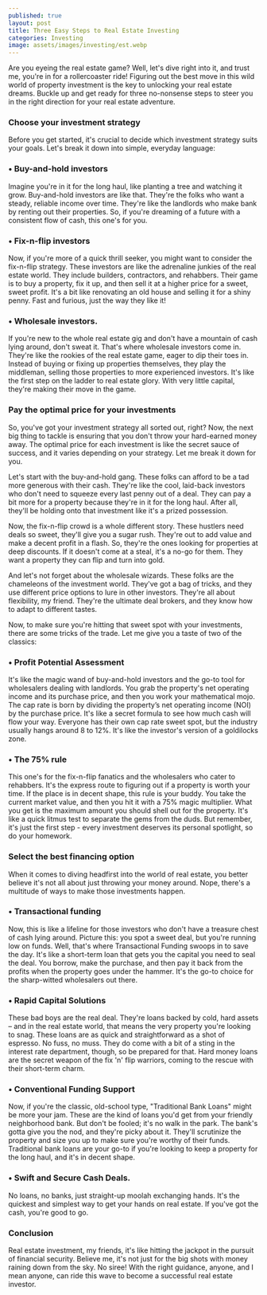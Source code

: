 ```yaml
---
published: true
layout: post
title: Three Easy Steps to Real Estate Investing
categories: Investing
image: assets/images/investing/est.webp
---
```


Are you eyeing the real estate game? Well, let's dive right into it, and trust me, you're in for a rollercoaster ride! Figuring out the best move in this wild world of property investment is the key to unlocking your real estate dreams. Buckle up and get ready for three no-nonsense steps to steer you in the right direction for your real estate adventure.

### Choose your investment strategy
Before you get started, it's crucial to decide which investment strategy suits your goals. Let's break it down into simple, everyday language:

### • Buy-and-hold investors
Imagine you're in it for the long haul, like planting a tree and watching it grow. Buy-and-hold investors are like that. They're the folks who want a steady, reliable income over time. They're like the landlords who make bank by renting out their properties. So, if you're dreaming of a future with a consistent flow of cash, this one's for you.

### • Fix-n-flip investors
Now, if you're more of a quick thrill seeker, you might want to consider the fix-n-flip strategy. These investors are like the adrenaline junkies of the real estate world. They include builders, contractors, and rehabbers. Their game is to buy a property, fix it up, and then sell it at a higher price for a sweet, sweet profit. It's a bit like renovating an old house and selling it for a shiny penny. Fast and furious, just the way they like it!

### • Wholesale investors.
If you're new to the whole real estate gig and don't have a mountain of cash lying around, don't sweat it. That's where wholesale investors come in. They're like the rookies of the real estate game, eager to dip their toes in. Instead of buying or fixing up properties themselves, they play the middleman, selling those properties to more experienced investors. It's like the first step on the ladder to real estate glory. With very little capital, they're making their move in the game.

### Pay the optimal price for your investments
So, you've got your investment strategy all sorted out, right? Now, the next big thing to tackle is ensuring that you don't throw your hard-earned money away. The optimal price for each investment is like the secret sauce of success, and it varies depending on your strategy. Let me break it down for you.

Let's start with the buy-and-hold gang. These folks can afford to be a tad more generous with their cash. They're like the cool, laid-back investors who don't need to squeeze every last penny out of a deal. They can pay a bit more for a property because they're in it for the long haul. After all, they'll be holding onto that investment like it's a prized possession.

Now, the fix-n-flip crowd is a whole different story. These hustlers need deals so sweet, they'll give you a sugar rush. They're out to add value and make a decent profit in a flash. So, they're the ones looking for properties at deep discounts. If it doesn't come at a steal, it's a no-go for them. They want a property they can flip and turn into gold.

And let's not forget about the wholesale wizards. These folks are the chameleons of the investment world. They've got a bag of tricks, and they use different price options to lure in other investors. They're all about flexibility, my friend. They're the ultimate deal brokers, and they know how to adapt to different tastes.

Now, to make sure you're hitting that sweet spot with your investments, there are some tricks of the trade. Let me give you a taste of two of the classics:

### • Profit Potential Assessment
It's like the magic wand of buy-and-hold investors and the go-to tool for wholesalers dealing with landlords. You grab the property's net operating income and its purchase price, and then you work your mathematical mojo. The cap rate is born by dividing the property’s net operating income (NOI) by the purchase price. It's like a secret formula to see how much cash will flow your way. Everyone has their own cap rate sweet spot, but the industry usually hangs around 8 to 12%. It's like the investor's version of a goldilocks zone.

### • The 75% rule
This one's for the fix-n-flip fanatics and the wholesalers who cater to rehabbers. It's the express route to figuring out if a property is worth your time. If the place is in decent shape, this rule is your buddy. You take the current market value, and then you hit it with a 75% magic multiplier. What you get is the maximum amount you should shell out for the property. It's like a quick litmus test to separate the gems from the duds. But remember, it's just the first step - every investment deserves its personal spotlight, so do your homework.

### Select the best financing option
When it comes to diving headfirst into the world of real estate, you better believe it's not all about just throwing your money around. Nope, there's a multitude of ways to make those investments happen.

### • Transactional funding
Now, this is like a lifeline for those investors who don't have a treasure chest of cash lying around. Picture this: you spot a sweet deal, but you're running low on funds. Well, that's where Transactional Funding swoops in to save the day. It's like a short-term loan that gets you the capital you need to seal the deal. You borrow, make the purchase, and then pay it back from the profits when the property goes under the hammer. It's the go-to choice for the sharp-witted wholesalers out there.

### • Rapid Capital Solutions
These bad boys are the real deal. They're loans backed by cold, hard assets – and in the real estate world, that means the very property you're looking to snag. These loans are as quick and straightforward as a shot of espresso. No fuss, no muss. They do come with a bit of a sting in the interest rate department, though, so be prepared for that. Hard money loans are the secret weapon of the fix 'n' flip warriors, coming to the rescue with their short-term charm.

### • Conventional Funding Support
Now, if you're the classic, old-school type, "Traditional Bank Loans" might be more your jam. These are the kind of loans you'd get from your friendly neighborhood bank. But don't be fooled; it's no walk in the park. The bank's gotta give you the nod, and they're picky about it. They'll scrutinize the property and size you up to make sure you're worthy of their funds. Traditional bank loans are your go-to if you're looking to keep a property for the long haul, and it's in decent shape.

### • Swift and Secure Cash Deals.
No loans, no banks, just straight-up moolah exchanging hands. It's the quickest and simplest way to get your hands on real estate. If you've got the cash, you're good to go.

### Conclusion
Real estate investment, my friends, it's like hitting the jackpot in the pursuit of financial security. Believe me, it's not just for the big shots with money raining down from the sky. No siree! With the right guidance, anyone, and I mean anyone, can ride this wave to become a successful real estate investor.
